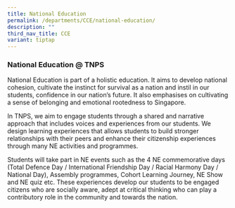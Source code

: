 ```yaml
---
title: National Education
permalink: /departments/CCE/national-education/
description: ""
third_nav_title: CCE
variant: tiptap
---
```

<h3><strong>National Education @ TNPS</strong></h3>
<p>National Education is part of a holistic education. It aims to develop
national cohesion, cultivate the instinct for survival as a nation and
instil in our students, confidence in our nation’s future. It also emphasises
on cultivating a sense of belonging and emotional rootedness to Singapore.</p>
<p>In TNPS, we aim to engage students through a shared and narrative approach
that includes voices and experiences from our students. We design learning
experiences that allows students to build stronger relationships with their
peers and enhance their citizenship experiences through many NE activities
and programmes.</p>
<p>Students will take part in NE events such as the 4 NE commemorative days
(Total Defence Day / International Friendship Day / Racial Harmony Day
/ National Day), Assembly programmes, Cohort Learning Journey, NE Show
and NE quiz etc. These experiences develop our students to be engaged citizens
who are socially aware, adept at critical thinking who can play a contributory
role in the community and towards the nation.</p>
<p></p>